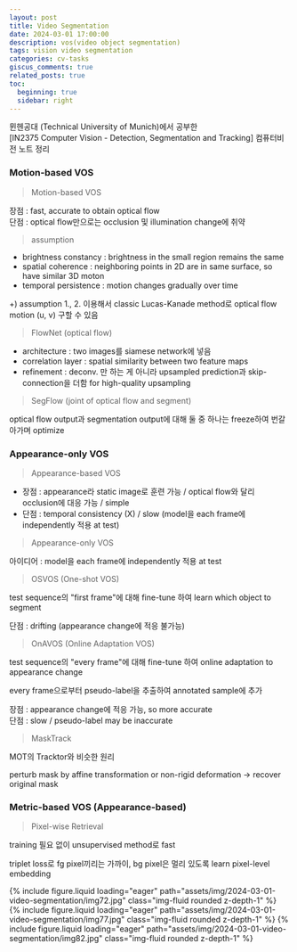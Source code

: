 ```yaml
---
layout: post
title: Video Segmentation
date: 2024-03-01 17:00:00
description: vos(video object segmentation)
tags: vision video segmentation
categories: cv-tasks
giscus_comments: true
related_posts: true
toc:
  beginning: true
  sidebar: right
---
```


뮌헨공대 (Technical University of Munich)에서 공부한  
[IN2375 Computer Vision - Detection, Segmentation and Tracking]
컴퓨터비전 노트 정리  

### Motion-based VOS  

> Motion-based VOS  

장점 : fast, accurate to obtain optical flow  
단점 : optical flow만으로는 occlusion 및 illumination change에 취약  

>  assumption  

- brightness constancy : brightness in the small region remains the same  
- spatial coherence : neighboring points in 2D are in same surface, so have similar 3D moton  
- temporal persistence : motion changes gradually over time  

+) assumption 1., 2. 이용해서 classic Lucas-Kanade method로 optical flow motion (u, v) 구할 수 있음  

>  FlowNet (optical flow)  

- architecture : two images를 siamese network에 넣음  
- correlation layer : spatial similarity between two feature maps  
- refinement : deconv. 만 하는 게 아니라 upsampled prediction과 skip-connection을 더함 for high-quality upsampling  

> SegFlow (joint of optical flow and segment)  

optical flow output과 segmentation output에 대해 둘 중 하나는 freeze하여 번갈아가며 optimize  

### Appearance-only VOS

> Appearance-based VOS  

- 장점 : appearance라 static image로 훈련 가능 / optical flow와 달리 occlusion에 대응 가능 / simple  
- 단점 : temporal consistency (X) / slow (model을 each frame에 independently 적용 at test)  

> Appearance-only VOS

아이디어 : model을 each frame에 independently 적용 at test  

> OSVOS (One-shot VOS)

test sequence의 "first frame"에 대해 fine-tune 하여 learn which object to segment  

단점 : drifting (appearance change에 적응 불가능)  

> OnAVOS (Online Adaptation VOS)

test sequence의 "every frame"에 대해 fine-tune 하여 online adaptation to appearance change  

every frame으로부터 pseudo-label을 추출하여 annotated sample에 추가  

장점 : appearance change에 적응 가능, so more accurate  
단점 : slow / pseudo-label may be inaccurate  

> MaskTrack  

MOT의 Tracktor와 비슷한 원리  

perturb mask by affine transformation or non-rigid deformation -> recover original mask  

### Metric-based VOS (Appearance-based)

> Pixel-wise Retrieval  

training 필요 없이 unsupervised method로 fast  

triplet loss로 fg pixel끼리는 가까이, bg pixel은 멀리 있도록 learn pixel-level embedding  

<swiper-container keyboard="true" navigation="true" pagination="true" pagination-clickable="true" pagination-dynamic-bullets="true" rewind="true">
  <swiper-slide>{% include figure.liquid loading="eager" path="assets/img/2024-03-01-video-segmentation/img72.jpg" class="img-fluid rounded z-depth-1" %}</swiper-slide>
  <swiper-slide>{% include figure.liquid loading="eager" path="assets/img/2024-03-01-video-segmentation/img77.jpg" class="img-fluid rounded z-depth-1" %}</swiper-slide>
  <swiper-slide>{% include figure.liquid loading="eager" path="assets/img/2024-03-01-video-segmentation/img82.jpg" class="img-fluid rounded z-depth-1" %}</swiper-slide>
</swiper-container>

